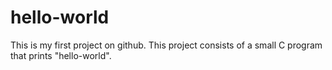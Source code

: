 # hello-world
This is my first project on github.
This project consists of a small C program that prints "hello-world".
